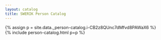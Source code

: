 ```yaml
---
layout: catalog
title: SWERIK Person Catalog
---
```

{% assign p = site.data._person-catalog.i-CB2z8QUnc7dMfvd8PAWaX6 %}
{% include person-catalog.html p=p %}

